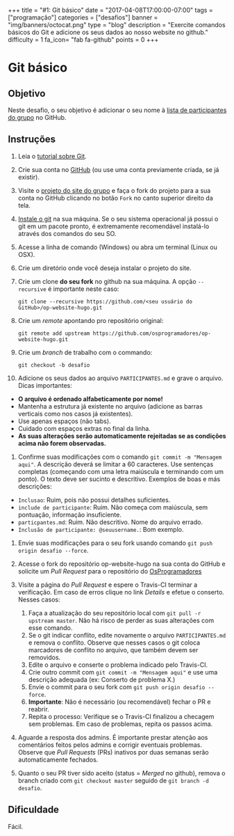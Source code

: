 +++
title = "#1: Git básico"
date = "2017-04-08T17:00:00-07:00"
tags = ["programação"]
categories = ["desafios"]
banner = "img/banners/octocat.png"
type = "blog"
description = "Exercite comandos básicos do Git e adicione os seus dados ao nosso website no github."
difficulty = 1
fa_icon= "fab fa-github"
points = 0
+++

# Git básico

## Objetivo

Neste desafio, o seu objetivo é adicionar o seu nome à [lista de participantes do grupo](https://github.com/OsProgramadores/op-website-hugo/blob/master/PARTICIPANTES.md) no GitHub.

## Instruções

1. Leia o [tutorial sobre Git](https://tableless.com.br/tudo-que-voce-queria-saber-sobre-git-e-github-mas-tinha-vergonha-de-perguntar/).

1. Crie sua conta no [GitHub](https://github.com) (ou use uma conta previamente criada, se já existir).

1. Visite o [projeto do site do grupo](https://github.com/OsProgramadores/op-website-hugo) e faça o fork do projeto para a sua conta no GitHub clicando no botão `Fork` no canto superior direito da tela.

1. [Instale o git](https://git-scm.com/downloads) na sua máquina. Se o seu sistema operacional já possui o git em um pacote pronto, é extremamente recomendável instalá-lo através dos comandos do seu SO.

1. Acesse a linha de comando (Windows) ou abra um terminal (Linux ou OSX).

1. Crie um diretório onde você deseja instalar o projeto do site.

1. Crie um clone **do seu fork** no github na sua máquina. A opção `--recursive` é importante neste caso:

    ```
    git clone --recursive https://github.com/<seu usuário do GitHub>/op-website-hugo.git
    ```

1. Crie um _remote_ apontando pro repositório original:
    ```
    git remote add upstream https://github.com/osprogramadores/op-website-hugo.git
    ```

1. Crie um _branch_ de trabalho com o commando:
    ```
    git checkout -b desafio
    ```

1. Adicione os seus dados ao arquivo `PARTICIPANTES.md` e grave o arquivo. Dicas importantes:
  * **O arquivo é ordenado alfabeticamente por nome!**
  * Mantenha a estrutura já existente no arquivo (adicione as barras verticais como nos casos já existentes).
  * Use apenas espaços (não tabs).
  * Cuidado com espaços extras no final da linha.
  * **As suas alterações serão automaticamente rejeitadas se as condições acima não forem observadas.**

1. Confirme suas modificações com o comando `git commit -m "Mensagem aqui"`. A descrição deverá se limitar a 60 caracteres. Use sentenças completas (começando com uma letra maiúscula e terminando com um ponto). O texto deve ser sucinto e descritivo. Exemplos de boas e más descrições:
  * `Inclusao`: Ruim, pois não possui detalhes suficientes.
  * `include de participante`: Ruim. Não começa com maiúscula, sem pontuação, informação insuficiente.
  * `particpantes.md`: Ruim. Não descritivo. Nome do arquivo errado.
  * `Inclusão de participante: @seuusername.`: Bom exemplo.

1. Envie suas modificações para o seu fork usando comando `git push origin desafio --force`.

1. Acesse o fork do repositório op-website-hugo na sua conta do GitHub e solicite um _Pull Request_ para o repositório do [OsProgramadores](https://github.com/OsProgramadores/op-website-hugo)

1. Visite a página do _Pull Request_ e espere o Travis-CI terminar a verificação. Em caso de erros clique no link _Details_ e efetue o conserto. Nesses casos:
   1. Faça a atualização do seu repositório local com `git pull -r upstream master`. Não há risco de perder as suas alterações com esse comando.
   1. Se o git indicar conflito, edite novamente o arquivo `PARTICIPANTES.md` e remova o conflito. Observe que nesses casos o git coloca marcadores de conflito no arquivo, que também devem ser removidos.
   1. Edite o arquivo e conserte o problema indicado pelo Travis-CI.
   1. Crie outro commit com `git commit -m "Mensagem aqui"` e use uma descrição adequada (ex: Conserto de problema X.)
   1. Envie o commit para o seu fork com `git push origin desafio --force`.
   1. **Importante**: Não é necessário (ou recomendável) fechar o PR e reabrir.
   1. Repita o processo: Verifique se o Travis-CI finalizou a checagem sem problemas. Em caso de problemas, repita os passos acima.

1. Aguarde a resposta dos admins. É importante prestar atenção aos comentários feitos pelos admins e corrigir eventuais problemas. Observe que _Pull Requests_ (PRs) inativos por duas semanas serão automaticamente fechados.

1. Quanto o seu PR tiver sido aceito (status = _Merged_ no github), remova o branch criado com `git checkout master` seguido de `git branch -d desafio`.

## Dificuldade

Fácil.
